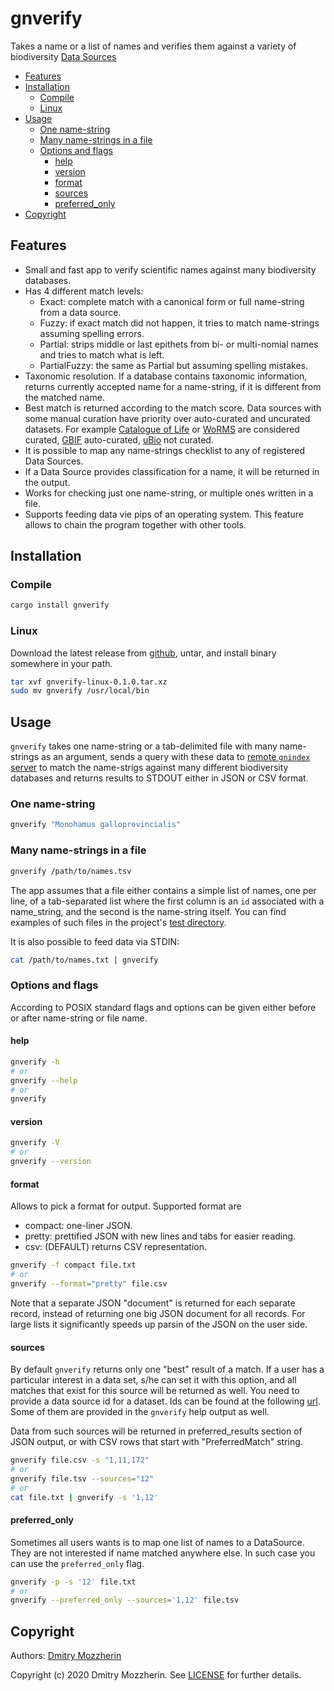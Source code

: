 # gnverify

Takes a name or a list of names and verifies them against a variety of
biodiversity [Data Sources][data_source_ids]


<!-- vim-markdown-toc GFM -->

* [Features](#features)
* [Installation](#installation)
  * [Compile](#compile)
  * [Linux](#linux)
* [Usage](#usage)
  * [One name-string](#one-name-string)
  * [Many name-strings in a file](#many-name-strings-in-a-file)
  * [Options and flags](#options-and-flags)
    * [help](#help)
    * [version](#version)
    * [format](#format)
    * [sources](#sources)
    * [preferred_only](#preferred_only)
* [Copyright](#copyright)

<!-- vim-markdown-toc -->

## Features

* Small and fast app to verify scientific names against many biodiversity
  databases.
* Has 4 different match levels:
  * Exact: complete match with a canonical form or full name-string from a
     data source.
  * Fuzzy: if exact match did not happen, it tries to match name-strings
     assuming spelling errors.
  *  Partial: strips  middle or last epithets from bi- or multi-nomial names
              and tries to match what is left.
  *  PartialFuzzy: the same as Partial but assuming spelling mistakes.
* Taxonomic resolution. If a database contains taxonomic information, returns
  currently accepted name for a name-string, if it is different from the
  matched name.
* Best match is returned according to the match score. Data sources with some
  manual curation have priority over auto-curated and uncurated datasets. For
  example [Catalogue of Life] or [WoRMS] are considered curated,
  [GBIF] auto-curated, [uBio] not curated.
* It is possible to map any name-strings checklist to any of registered
  Data Sources.
* If a Data Source provides classification for a name, it will be returned in
  the output.
* Works for checking just one name-string, or multiple ones written in a file.
* Supports feeding data vie pips of an operating system. This feature allows
  to chain the program together with other tools.

## Installation

### Compile

```bash
cargo install gnverify
```

### Linux

Download the latest release from [github], untar, and install binary somewhere
in your path.

```bash
tar xvf gnverify-linux-0.1.0.tar.xz
sudo mv gnverify /usr/local/bin
```

## Usage

``gnverify`` takes one name-string or a tab-delimited file with many
name-strings as an argument, sends a query with these data to [remote
``gnindex`` server][gnindex] to match the name-strigs against many different
biodiversity databases and returns results to STDOUT either in JSON or CSV
format.

### One name-string

```bash
gnverify "Monohamus galloprovincialis"
```

### Many name-strings in a file

```bash
gnverify /path/to/names.tsv
```
The app assumes that a file either contains a simple list of names, one per line,
of a tab-separated list where the first column is an `id` associated with a
name_string, and the second is the name-string itself. You can find examples
of such files in the project's [test directory].

It is also possible to feed data via STDIN:

```bash
cat /path/to/names.txt | gnverify
```

### Options and flags

According to POSIX standard flags and options can be given either before or
after name-string or file name.

#### help

```bash
gnverify -h
# or
gnverify --help
# or
gnverify
```

#### version

```bash
gnverify -V
# or
gnverify --version
```

#### format

Allows to pick a format for output. Supported format are

* compact: one-liner JSON.
* pretty: prettified JSON with new lines and tabs for easier reading.
* csv: (DEFAULT) returns CSV representation.

```bash
gnverify -f compact file.txt
# or
gnverify --format="pretty" file.csv
```

Note that a separate JSON "document" is returned for each separate record,
instead of returning one big JSON document for all records. For large lists it
significantly speeds up parsin of the JSON on the user side.

#### sources

By default ``gnverify`` returns only one "best" result of a match. If a user
has a particular interest in a data set, s/he can set it with this option, and
all matches that exist for this source will be returned as well. You need to
provide a data source id for a dataset. Ids can be found at the following
[url][data_source_ids]. Some of them are provided in the ``gnverify`` help
output as well.

Data from such sources will be returned in preferred_results section of JSON
output, or with CSV rows that start with "PreferredMatch" string.

```bash
gnverify file.csv -s "1,11,172"
# or
gnverify file.tsv --sources="12"
# or
cat file.txt | gnverify -s '1,12'
```
#### preferred_only

Sometimes all users wants is to map one list of names to a DataSource. They
are not interested if name matched anywhere else. In such case you can use
the ``preferred_only`` flag.

```bash
gnverify -p -s '12' file.txt
# or
gnverify --preferred_only --sources='1,12' file.tsv
```

## Copyright

Authors: [Dmitry Mozzherin][dimus]

Copyright (c) 2020 Dmitry Mozzherin. See [LICENSE][license]
for further details.

[github]: https://github.com/gnames/gnverify/releases
[gnindex]: https://index.globalnames.org/
[Catalogue of Life]: https://catalogueoflife.org/
[WoRMS]: https://marinespecies.org/
[GBIF]: https://www.gbif.org/
[uBio]: https://ubio.org/
[test directory]: https://github.com/gnames/gnverify/tree/master/testdata
[data_source_ids]: http://resolver.globalnames.org/data_sources
[dimus]: https://github.com/dimus
[license]: https://github.com/gnames/gnverify/blob/master/LICENSE
